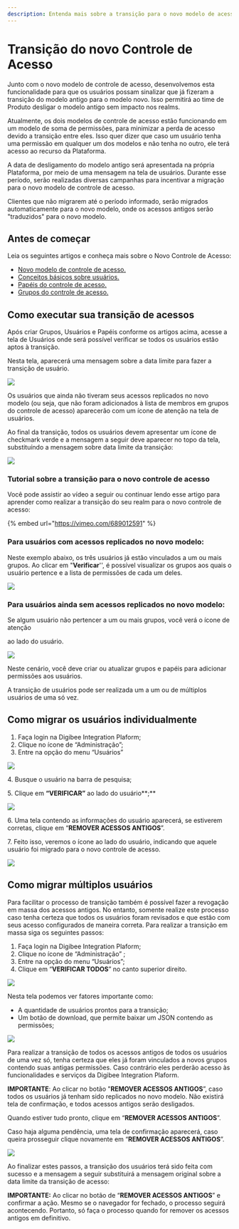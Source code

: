 ```yaml
---
description: Entenda mais sobre a transição para o novo modelo de acesso.
---
```


# Transição do novo Controle de Acesso

Junto com o novo modelo de controle de acesso, desenvolvemos esta funcionalidade para que os usuários possam sinalizar que já fizeram a transição do modelo antigo para o modelo novo. Isso permitirá ao time de Produto desligar o modelo antigo sem impacto nos realms.

Atualmente, os dois modelos de controle de acesso estão funcionando em um modelo de soma de permissões, para minimizar a perda de acesso devido a transição entre eles. Isso quer dizer que caso um usuário tenha uma permissão em qualquer um dos modelos e não tenha no outro, ele terá acesso ao recurso da Plataforma.

A data de desligamento do modelo antigo será apresentada na própria Plataforma, por meio de uma mensagem na tela de usuários. Durante esse período, serão realizadas diversas campanhas para incentivar a migração para o novo modelo de controle de acesso.

Clientes que não migrarem até o período informado, serão migrados automaticamente para o novo modelo, onde os acessos antigos serão "traduzidos" para o novo modelo.

## Antes de começar <a href="#h_a4fcde2719" id="h_a4fcde2719"></a>

Leia os seguintes artigos e conheça mais sobre o Novo Controle de Acesso:

* [Novo modelo de controle de acesso.](https://intercom.help/godigibee/pt-BR/articles/5808132-novo-modelo-de-controle-de-acesso)
* [Conceitos básicos sobre usuários.](https://intercom.help/godigibee/pt-BR/articles/5808313-conceitos-basicos-sobre-usuarios)
* [Papéis do controle de acesso.](https://intercom.help/godigibee/pt-BR/articles/5810244-papeis-do-controle-de-acesso)
* [Grupos do controle de acesso.](https://intercom.help/godigibee/pt-BR/articles/5810361-grupos-do-controle-de-acesso)

## Como executar sua transição de acessos <a href="#h_6e3d3c52ae" id="h_6e3d3c52ae"></a>

Após criar Grupos, Usuários e Papéis conforme os artigos acima, acesse a tela de Usuários onde será possível verificar se todos os usuários estão aptos à transição.

Nesta tela, aparecerá uma mensagem sobre a data limite para fazer a transição de usuário.

![](<../../.gitbook/assets/Imagem 1 (7).png>)

Os usuários que ainda não tiveram seus acessos replicados no novo modelo (ou seja, que não foram adicionados à lista de membros em grupos do controle de acesso) aparecerão com um ícone de atenção na tela de usuários.

Ao final da transição, todos os usuários devem apresentar um ícone de checkmark verde e a mensagem a seguir deve aparecer no topo da tela, substituíndo a mensagem sobre data limite da transição:

![](<../../.gitbook/assets/Imagem 2 (4).png>)

### Tutorial sobre a transição para o novo controle de acesso

Você pode assistir ao vídeo a seguir ou continuar lendo esse artigo para aprender como realizar a transição do seu realm para o novo controle de acesso:

{% embed url="https://vimeo.com/689012591" %}

### Para usuários com acessos replicados no novo modelo: <a href="#h_aae1ee6cbf" id="h_aae1ee6cbf"></a>

Neste exemplo abaixo, os três usuários já estão vinculados a um ou mais grupos. Ao clicar em "**Verificar**'', é possível visualizar os grupos aos quais o usuário pertence e a lista de permissões de cada um deles.

![](<../../.gitbook/assets/Imagem 3 (6).png>)

### Para usuários ainda sem acessos replicados no novo modelo: <a href="#h_8a410827cf" id="h_8a410827cf"></a>

Se algum usuário não pertencer a um ou mais grupos, você verá o ícone de atenção

ao lado do usuário.

![](<../../.gitbook/assets/Imagem 4.png>)

Neste cenário, você deve criar ou atualizar grupos e papéis para adicionar permissões aos usuários.

A transição de usuários pode ser realizada um a um ou de múltiplos usuários de uma só vez.

## Como migrar os usuários individualmente <a href="#h_b245713d19" id="h_b245713d19"></a>

1. Faça login na Digibee Integration Plaform;
2. Clique no ícone de “Administração”;
3. Entre na opção do menu “Usuários”

![](<../../.gitbook/assets/image (21) (1).png>)

4\. Busque o usuário na barra de pesquisa;

5\. Clique em **“VERIFICAR”** ao lado do usuário\*\*;\*\*

![](<../../.gitbook/assets/Imagem 6 (5).png>)

6\. Uma tela contendo as informações do usuário aparecerá, se estiverem corretas, clique em “**REMOVER ACESSOS ANTIGOS**”.

7\. Feito isso, veremos o ícone ao lado do usuário, indicando que aquele usuário foi migrado para o novo controle de acesso.

![](<../../.gitbook/assets/Imagem 7 (2).png>)

## Como migrar múltiplos usuários <a href="#h_4a33506010" id="h_4a33506010"></a>

Para facilitar o processo de transição também é possível fazer a revogação em massa dos acessos antigos. No entanto, somente realize este processo caso tenha certeza que todos os usuários foram revisados e que estão com seus acesso configurados de maneira correta. Para realizar a transição em massa siga os seguintes passos:

1. Faça login na Digibee Integration Plaform;
2. Clique no ícone de “Administração” ;
3. Entre na opção do menu “Usuários”;
4. Clique em “**VERIFICAR TODOS**” no canto superior direito.

![](<../../.gitbook/assets/Imagem 8 (2).png>)

Nesta tela podemos ver fatores importante como:

* A quantidade de usuários prontos para a transição;
* Um botão de download, que permite baixar um JSON contendo as permissões;

![](<../../.gitbook/assets/Imagem 9 (2).png>)

Para realizar a transição de todos os acessos antigos de todos os usuários de uma vez só, tenha certeza que eles já foram vinculados a novos grupos contendo suas antigas permissões. Caso contrário eles perderão acesso às funcionalidades e serviços da Digibee Integration Plaform.

**IMPORTANTE**: Ao clicar no botão "**REMOVER ACESSOS ANTIGOS**”, caso todos os usuários já tenham sido replicados no novo modelo. Não existirá tela de confirmação, e todos acessos antigos serão desligados.

Quando estiver tudo pronto, clique em “**REMOVER ACESSOS ANTIGOS**”.

Caso haja alguma pendência, uma tela de confirmação aparecerá, caso queira prosseguir clique novamente em “**REMOVER ACESSOS ANTIGOS**”.

![](<../../.gitbook/assets/imagem 10.png>)

Ao finalizar estes passos, a transição dos usuários terá sido feita com sucesso e a mensagem a seguir substituirá a mensagem original sobre a data limite da transição de acesso:

**IMPORTANTE:** Ao clicar no botão de “**REMOVER ACESSOS ANTIGOS**” e confirmar a ação. Mesmo se o navegador for fechado, o processo seguirá acontecendo. Portanto, só faça o processo quando for remover os acessos antigos em definitivo.
